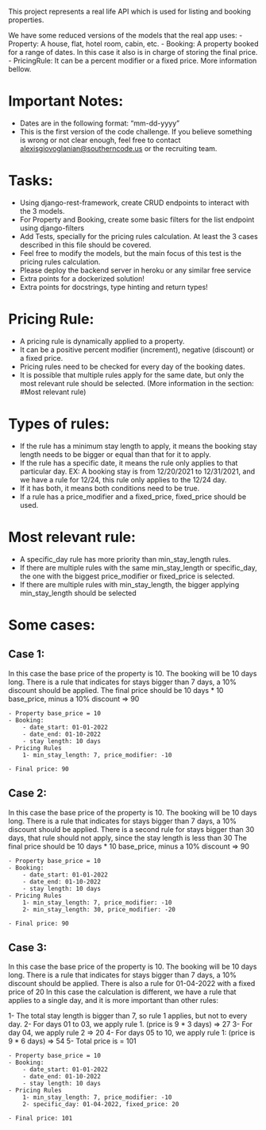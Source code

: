 

This project represents a real life API which is used for listing and booking properties.

We have some reduced versions of the models that the real app uses:
    - Property: A house, flat, hotel room, cabin, etc.
    - Booking: A property booked for a range of dates. In this case it also is in charge of storing the final price.
    - PricingRule: It can be a percent modifier or a fixed price. More information bellow.

# Important Notes:
- Dates are in the following format: “mm-dd-yyyy”
- This is the first version of the code challenge. If you believe something is wrong or not clear enough, feel free to contact alexisgiovoglanian@southerncode.us or the recruiting team.


# Tasks:
- Using django-rest-framework, create CRUD endpoints to interact with the 3 models.
- For Property and Booking, create some basic filters for the list endpoint using django-filters
- Add Tests, specially for the pricing rules calculation. At least the 3 cases described in this file should be covered.
- Feel free to modify the models, but the main focus of this test is the pricing rules calculation.
- Please deploy the backend server in heroku or any similar free service
- Extra points for a dockerized solution!
- Extra points for docstrings, type hinting and return types!


# Pricing Rule:
- A pricing rule is dynamically applied to a property.
- It can be a positive percent modifier (increment), negative (discount) or a fixed price.
- Pricing rules need to be checked for every day of the booking dates.
- It is possible that multiple rules apply for the same date, but only the most relevant rule should be selected. 
(More information in the section: #Most relevant rule)

# Types of rules:
- If the rule has a minimum stay length to apply, it means the booking stay length needs to be bigger or equal than that for it to apply.
- If the rule has a specific date, it means the rule only applies to that particular day. 
    EX: A booking stay is from 12/20/2021 to 12/31/2021, and we have a rule for 12/24, this rule only applies to the 12/24 day.
- If it has both, it means both conditions need to be true.
- If a rule has a price_modifier and a fixed_price, fixed_price should be used.

# Most relevant rule:
- A specific_day rule has more priority than min_stay_length rules.
- If there are multiple rules with the same min_stay_length or specific_day, the one with the biggest price_modifier or fixed_price is selected.
- If there are multiple rules with min_stay_length, the bigger applying min_stay_length should be selected

# Some cases:
## Case 1:
In this case the base price of the property is 10.
The booking will be 10 days long.
There is a rule that indicates for stays bigger than 7 days, a 10% discount should be applied.
The final price should be 10 days * 10 base_price, minus a 10% discount => 90

    - Property base_price = 10
    - Booking:
        - date_start: 01-01-2022
        - date_end: 01-10-2022
        - stay length: 10 days
    - Pricing Rules
        1- min_stay_length: 7, price_modifier: -10

    - Final price: 90        
    

## Case 2:
In this case the base price of the property is 10.
The booking will be 10 days long.
There is a rule that indicates for stays bigger than 7 days, a 10% discount should be applied.
There is a second rule for stays bigger than 30 days, that rule should not apply, since the stay length is less than 30
The final price should be 10 days * 10 base_price, minus a 10% discount => 90

    - Property base_price = 10
    - Booking:
        - date_start: 01-01-2022
        - date_end: 01-10-2022
        - stay length: 10 days
    - Pricing Rules
        1- min_stay_length: 7, price_modifier: -10
        2- min_stay_length: 30, price_modifier: -20

    - Final price: 90        
    

## Case 3:
In this case the base price of the property is 10.
The booking will be 10 days long.
There is a rule that indicates for stays bigger than 7 days, a 10% discount should be applied.
There is also a rule for 01-04-2022 with a fixed price of 20
In this case the calculation is different, we have a rule that applies to a single day, and it is more important than other rules:

1- The total stay length is bigger than 7, so rule 1 applies, but not to every day.
2- For days 01 to 03, we apply rule 1. (price is 9 * 3 days) => 27
3- For day 04, we apply rule 2 => 20
4- For days 05 to 10, we apply rule 1: (price is 9 * 6 days) => 54
5- Total price is = 101


    - Property base_price = 10
    - Booking:
        - date_start: 01-01-2022
        - date_end: 01-10-2022
        - stay length: 10 days
    - Pricing Rules
        1- min_stay_length: 7, price_modifier: -10
        2- specific_day: 01-04-2022, fixed_price: 20

    - Final price: 101     


